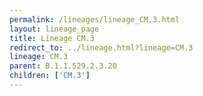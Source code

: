 ```yaml
---
permalink: /lineages/lineage_CM.3.html
layout: lineage_page
title: Lineage CM.3
redirect_to: ../lineage.html?lineage=CM.3
lineage: CM.3
parent: B.1.1.529.2.3.20
children: ['CM.3']
---
```

